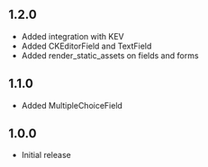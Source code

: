 ## 1.2.0

- Added integration with KEV
- Added CKEditorField and TextField
- Added render_static_assets on fields and forms

## 1.1.0

- Added MultipleChoiceField

## 1.0.0

- Initial release
